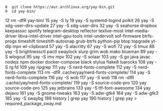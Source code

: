     8  git clone https://aur.archlinux.org/yay-bin.git
    9  cd yay-bin/
   12  rm -dfR yay-bin/
   15  yay -S ly
   19  yay -S systemd-logind polkit
   26  yay -S xdg-user-dirs-update
   27  yay -S xdg-user-dirs
   32  yay -S seahorse dropbox keepassxc spotify telegram-desktop reflector texlive-most intel-media-driver libva-intel-driver intel-gpu-tools intel-undervolt sof-firmware btrfs-progs timeshift timeshift-autosnap grub-btrfs python-pip btop topgrade yt-dlp mpv wl-clipboard 
   57  yay -S alacritty
   67  yay -S wofi
   72  yay -S tmux
   88  yay -S brightnessctl pactl swaylock slurp grim wob mako blueman
   89  yay -S wlogout
   95  yay -S imv mpv 
  102  yay -S solaar
  103  yay -S go java javac nodejs npm docker docker-compose black stylua flake8 luarocks
  108  yay -S rg fd
  109  yay ripgrep
  111  yay -S nerd-fonts-complete
  112  yay -S nerd-fonts-complete
  113  rm -dfR .cache/yay/nerd-fonts-complete/
  114  yay -S nerd-fonts-complete
  116  yay -S wob
  117  yay -S wob
  118  rm -dfR .cache/yay/nerd-fonts-complete/
  119  yay -S source-code-pro
  120  yay  source-code-pro
  125  yay jetbrains
  133  yay -S ttf-font-awesome
  134  yay dejavu
  161  yay -S gnome-tweaks
  163  yay -S adw-gtk4
  164  yay -S adw-gtk3
  185  yay -S swaybg
  189  history | grep yay
  190  history | grep yay > required_package_sway.md

